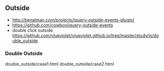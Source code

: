 ## Outside

* http://benalman.com/projects/jquery-outside-events-plugin/
* https://github.com/cowboy/jquery-outside-events
* double click outside
https://github.com/vlueviolet/vlueviolet.github.io/tree/master/study/js/double_outside

### Double Outside
double_outside/case1.html
double_outside/case2.html